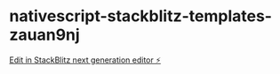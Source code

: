 # nativescript-stackblitz-templates-zauan9nj

[Edit in StackBlitz next generation editor ⚡️](https://stackblitz.com/~/github.com/haneefshai786-boop/nativescript-stackblitz-templates-zauan9nj)